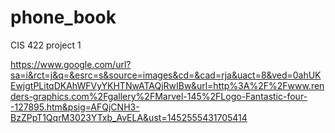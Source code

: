 # phone_book
CIS 422 project 1

https://www.google.com/url?sa=i&rct=j&q=&esrc=s&source=images&cd=&cad=rja&uact=8&ved=0ahUKEwjgtPLitqDKAhWFVyYKHTNwATAQjRwIBw&url=http%3A%2F%2Fwww.renders-graphics.com%2Fgallery%2FMarvel-145%2FLogo-Fantastic-four--127895.htm&psig=AFQjCNH3-BzZPpT1QqrM3023YTxb_AvELA&ust=1452555431705414
